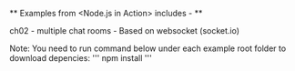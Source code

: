 ** Examples from <Node.js in Action> includes - **

ch02 - 
multiple chat rooms - Based on websocket (socket.io)
	
Note:
You need to run command below under each example root folder to download depencies:
'''
npm install
'''

